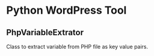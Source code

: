 # Python WordPress Tool

## PhpVariableExtrator
  Class to extract variable from PHP file as key value pairs.
  